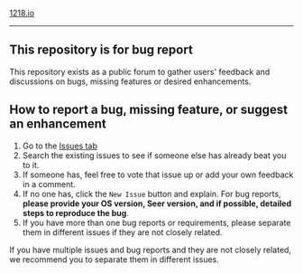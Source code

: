 [1218.io](http://www.1218.io?github)

---

## This repository is for bug report

This repository exists as a public forum to gather users' feedback and discussions on bugs, missing features or desired enhancements.

## How to report a bug, missing feature, or suggest an enhancement

1. Go to the [Issues tab](https://github.com/ccseer/Seer/issues)
2. Search the existing issues to see if someone else has already beat you to it.
3. If someone has, feel free to vote that issue up or add your own feedback in a comment.
4. If no one has, click the `New Issue` button and explain. For bug reports, **please provide your OS version, Seer version, and if possible, detailed steps to reproduce the bug**.
5. If you have more than one bug reports or requirements, please separate them in different issues if they are not closely related.

If you have multiple issues and bug reports and they are not closely related, we recommend you to separate them in different issues.
